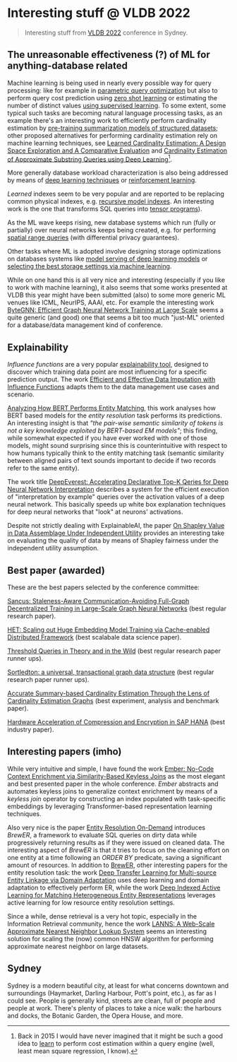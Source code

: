 # Interesting stuff @ VLDB 2022
> Interesting stuff from [VLDB 2022](https://vldb.org/2022) conference in Sydney.

## The unreasonable effectiveness (?) of ML for anything-database related

Machine learning is being used in nearly every possible way for query processing: like for example in [parametric query optimization](https://www.vldb.org/pvldb/vol15/p401-vaidya.pdf) but also to perform query cost prediction using [zero shot learning](https://www.vldb.org/pvldb/vol15/p2361-hilprecht.pdf) or estimating the number of distinct values [using supervised learning](https://www.vldb.org/pvldb/vol15/p272-wu.pdf). 
To some extent, some typical such tasks are becoming natural language processing tasks, as an example there's an interesting work to efficiently perform cardinality estimation by [pre-training summarization models of structured datasets](https://www.vldb.org/pvldb/vol15/p414-lu.pdf); other proposed alternatives for performing cardinality estimation rely on machine learning techniques, see [Learned Cardinality Estimation: A Design Space Exploration and
A Comparative Evaluation](https://vldb.org/pvldb/vol15/p85-li.pdf) and [Cardinality Estimation of Approximate Substring Queries using
Deep Learning](https://vldb.org/pvldb/vol15/p85-li.pdf)[^1].

More generally database workload characterization is also being addressed by means of [deep learning techniques](https://www.vldb.org/pvldb/vol15/p923-paul.pdf) or [reinforcement learning](https://vldb.org/pvldb/vol14/p3402-wang.pdf).

_Learned_ indexes seem to be very popular and are reported to be replacing common physical indexes, e.g. [recursive model indexes](https://www.vldb.org/pvldb/vol15/p1079-maltry.pdf).
An interesting work is the one that transforms SQL queries into [tensor programs](https://www.vldb.org/pvldb/vol15/p2811-he.pdf)).

As the ML wave keeps rising, new database systems which run (fully or partially) over neural networks keeps being created, e.g. for performing [spatial range queries](https://www.vldb.org/pvldb/vol15/p1066-zeighami.pdf) (with differential privacy guarantees).

Other tasks where ML is adopted involve designing storage optimizations on databases systems like [model serving of deep learning models](https://www.vldb.org/pvldb/vol15/p2230-zou.pdf) or [selecting the best storage settings via machine learning](https://www.vldb.org/pvldb/vol15/p3126-abebe.pdf).

While on one hand this is all very nice and interesting (especially if you like to work with machine learning), it also seems that some works presented at VLDB this year might have been submitted (also) to some more generic ML venues like ICML, NeurIPS, AAAI, etc. 
For example the interesting work [ByteGNN: Efficient Graph Neural Network Training at Large Scale](https://www.vldb.org/pvldb/vol15/p1228-zheng.pdf) seems a quite generic (and good) one that seems a bit too much "just-ML" oriented for a database/data management kind of conference.


## Explainability

_Influence functions_ are a very popular [explainability tool](https://proceedings.mlr.press/v70/koh17a.html), designed to discover which training data point are most influencing for a specific prediction output. The work [Efficient and Effective Data Imputation with Influence Functions](https://www.vldb.org/pvldb/vol15/p624-miao.pdf) adapts them to the data management use cases and scenario.

[Analyzing How BERT Performs Entity Matching](https://www.vldb.org/pvldb/vol15/p1726-paganelli.pdf), this work analyses how BERT based models for the _entity resolution_ task performs its predictions. An interesting insight is that _"the pair-wise semantic similarity of tokens is not a key knowledge exploited by BERT-based EM models"_; this finding, while somewhat expected if you have ever worked with one of those models, might sound surprising since this is counterintuitive with respect to how humans typically think to the entity matching task (semantic similarity between aligned pairs of text sounds important to decide if two records refer to the same entity).

The work title [DeepEverest: Accelerating Declarative Top-K Qeries for Deep Neural Network Interpretation](https://www.vldb.org/pvldb/vol15/p98-he.pdf) describes a system for the efficient execution of "interpretation by example" queries over the activation values of a deep neural network. This basically speeds up white box explanation techniques for deep neural networks that "look" at neurons' activations.

Despite not strictly dealing with ExplainableAI, the paper [On Shapley Value in Data Assemblage Under Independent Utility](https://www.vldb.org/pvldb/vol15/p2761-luo.pdf) provides an interesting take on evaluating the quality of data by means of Shapley fairness under the independent utility assumption.

## Best paper (awarded)

These are the best papers selected by the conference committee:

[Sancus: Staleness-Aware Communication-Avoiding Full-Graph Decentralized Training in Large-Scale Graph Neural Networks](https://vldb.org/pvldb/vol15/p1937-peng.pdf) (best regular research paper).

[HET: Scaling out Huge Embedding Model Training via Cache-enabled Distributed Framework](https://www.vldb.org/pvldb/vol15/p312-miao.pdf) (best scalabale data science paper).

[Threshold Queries in Theory and in the Wild](https://www.vldb.org/pvldb/vol15/p1105-staworko.pdf) (best regular research paper runner ups).

[Sortledton: a universal, transactional graph data structure](https://www.vldb.org/pvldb/vol15/p1173-fuchs.pdf) (best regular research paper runner ups).

[Accurate Summary-based Cardinality Estimation Through the Lens of Cardinality Estimation Graphs](https://www.vldb.org/pvldb/vol15/p1533-chen.pdf) (best experiment, analysis and benchmark paper).

[Hardware Acceleration of Compression and Encryption in SAP HANA](https://www.vldb.org/pvldb/vol15/p3277-chiosa.pdf) (best industry paper).

## Interesting papers (imho)

While very intuitive and simple, I have found the work [Ember: No-Code Context Enrichment via Similarity-Based Keyless Joins](https://www.vldb.org/pvldb/vol15/p699-suri.pdf) as the most elegant and best presented paper in the whole conference. _Ember_ abstracts
and automates keyless joins to generalize context enrichment by means of a _keyless join_ operator by constructing an index populated with task-specific embeddings by leveraging Transformer-based representation learning techniques.

Also very nice is the paper [Entity Resolution On-Demand](https://www.vldb.org/pvldb/vol15/p1506-simonini.pdf) introduces _BrewER_, a framework to evaluate SQL queries on dirty data while progressively returning results as if they were issued on cleaned data. The interesting aspect of _BrewER_ is that it tries to focus on the cleaning effort on one entity at a time following an _ORDER BY_ predicate, saving a significant amount of resources.
In addition to [BrewER](https://www.vldb.org/pvldb/vol15/p1506-simonini.pdf), other interesting papers for the entity resolution task: the work
[Deep Transfer Learning for Multi-source Entity Linkage via Domain Adaptation](https://www.vldb.org/pvldb/vol15/p465-jin.pdf) uses deep learning and domain adaptation to effectively perform ER, while the work [Deep Indexed Active Learning for Matching Heterogeneous Entity Representations](https://www.vldb.org/pvldb/vol15/p31-jain.pdf) leverages active learning for low resource entity resolution settings.

Since a while, dense retrieval is a very hot topic, especially in the Information Retrieval community, hence the work [LANNS: A Web-Scale Approximate Nearest Neighbor Lookup System](https://www.vldb.org/pvldb/vol15/p850-doshi.pdf) seems an interesting solution for scaling the (now) common HNSW algorithm for performing approximate nearest neighbor on large datasets.

## Sydney

Sydney is a modern beautiful city, at least for what concerns downtown and surroundings (Haymarket, Darling Harbour, Pott's point, etc.), as far as I could see. People is generally kind, streets are clean, full of people and people at work.
There's plenty of places to take a nice walk: the harbours and docks, the Botanic Garden, the Opera House, and more.

[^1]:Back in 2015 I would have never imagined that it might be such a good idea to [learn](https://github.com/apache/jackrabbit-oak/commits/5c9a4be46318139eb7c311feaf10a8daa160dac7/oak-solr-core/src/main/java/org/apache/jackrabbit/oak/plugins/index/solr/query/LMSEstimator.java?browsing_rename_history=true&new_path=oak-search/src/main/java/org/apache/jackrabbit/oak/plugins/index/search/util/LMSEstimator.java&original_branch=5c9a4be46318139eb7c311feaf10a8daa160dac7) to perform cost estimation within a query engine (well, least mean square regression, I know).

